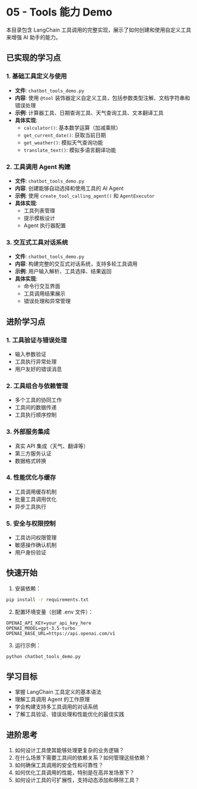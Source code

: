 # 05 - Tools 能力 Demo

本目录包含 LangChain 工具调用的完整实现，展示了如何创建和使用自定义工具来增强 AI 助手的能力。

## 已实现的学习点

### 1. 基础工具定义与使用
- **文件**: `chatbot_tools_demo.py`
- **内容**: 使用 `@tool` 装饰器定义自定义工具，包括参数类型注解、文档字符串和错误处理
- **示例**: 计算器工具、日期查询工具、天气查询工具、文本翻译工具
- **具体实现**: 
  - `calculator()`: 基本数学运算（加减乘除）
  - `get_current_date()`: 获取当前日期
  - `get_weather()`: 模拟天气查询功能
  - `translate_text()`: 模拟多语言翻译功能

### 2. 工具调用 Agent 构建
- **文件**: `chatbot_tools_demo.py`
- **内容**: 创建能够自动选择和使用工具的 AI Agent
- **示例**: 使用 `create_tool_calling_agent()` 和 `AgentExecutor`
- **具体实现**: 
  - 工具列表管理
  - 提示模板设计
  - Agent 执行器配置

### 3. 交互式工具对话系统
- **文件**: `chatbot_tools_demo.py`
- **内容**: 构建完整的交互式对话系统，支持多轮工具调用
- **示例**: 用户输入解析、工具选择、结果返回
- **具体实现**: 
  - 命令行交互界面
  - 工具调用结果展示
  - 错误处理和异常管理

## 进阶学习点

### 1. 工具验证与错误处理
- 输入参数验证
- 工具执行异常处理
- 用户友好的错误消息

### 2. 工具组合与依赖管理
- 多个工具的协同工作
- 工具间的数据传递
- 工具执行顺序控制

### 3. 外部服务集成
- 真实 API 集成（天气、翻译等）
- 第三方服务认证
- 数据格式转换

### 4. 性能优化与缓存
- 工具调用缓存机制
- 批量工具调用优化
- 异步工具执行

### 5. 安全与权限控制
- 工具访问权限管理
- 敏感操作确认机制
- 用户身份验证

## 快速开始

1. 安装依赖：
```bash
pip install -r requirements.txt
```

2. 配置环境变量（创建 .env 文件）：
```
OPENAI_API_KEY=your_api_key_here
OPENAI_MODEL=gpt-3.5-turbo
OPENAI_BASE_URL=https://api.openai.com/v1
```

3. 运行示例：
```bash
python chatbot_tools_demo.py
```

## 学习目标

- 掌握 LangChain 工具定义的基本语法
- 理解工具调用 Agent 的工作原理
- 学会构建支持多工具调用的对话系统
- 了解工具验证、错误处理和性能优化的最佳实践

## 进阶思考

1. 如何设计工具使其能够处理更复杂的业务逻辑？
2. 在什么场景下需要工具间的依赖关系？如何管理这些依赖？
3. 如何确保工具调用的安全性和可靠性？
4. 如何优化工具调用的性能，特别是在高并发场景下？
5. 如何设计工具的可扩展性，支持动态添加和移除工具？